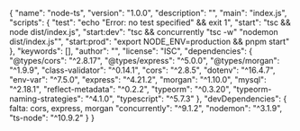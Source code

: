{
"name": "node-ts",
"version": "1.0.0",
"description": "",
"main": "index.js",
"scripts": {
"test": "echo \"Error: no test specified\" && exit 1",
"start": "tsc && node dist/index.js",
"start:dev": "tsc && concurrently \"tsc -w\" \"nodemon dist/index.js\"",
"start:prod": "export NODE_ENV=production && pnpm start"
},
"keywords": [],
"author": "",
"license": "ISC",
"dependencies": {
"@types/cors": "^2.8.17",
"@types/express": "^5.0.0",
"@types/morgan": "^1.9.9",
"class-validator": "^0.14.1",
"cors": "^2.8.5",
"dotenv": "^16.4.7",
"env-var": "^7.5.0",
"express": "^4.21.2",
"morgan": "^1.10.0",
"mysql": "^2.18.1",
"reflect-metadata": "^0.2.2",
"typeorm": "^0.3.20",
"typeorm-naming-strategies": "^4.1.0",
"typescript": "^5.7.3"
},
"devDependencies": {
falta:
cors,
express,
morgan
"concurrently": "^9.1.2",
"nodemon": "^3.1.9",
"ts-node": "^10.9.2"
}
}
